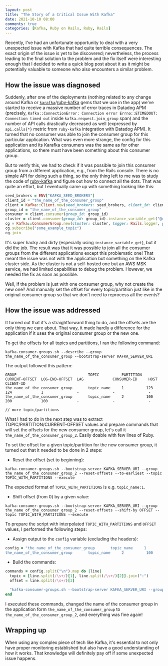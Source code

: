 ```yaml
---
layout: post
title: "The Story of a Critical Issue With Kafka"
date: 2021-10-10 08:00
comments: true
categories: [Kafka, Ruby on Rails, Ruby, Rails]
---
```


Recently, I've had an unfortunate opportunity to deal with a very unexpected issue with Kafka that had quite terrible consequences. The exact origin of the issue is yet to be discovered; nevertheless, the process leading to the final solution to the problem and the fix itself were interesting enough that I decided to write a quick blog post about it as it might be potentially valuable to someone who also encounters a similar problem.

<!--more-->

## How the issue was diagnosed

Suddenly, after one of the deployments (nothing related to any change around Kafka or [`karafka`](http://github.com/karafka/karafka)/[ruby-kafka](http://github.com/zendesk/ruby-kafka/) gems that we use in the app) we've started to receive a massive number of error traces in Datadog APM (precisely, `Kafka::ConnectionError: Connection error Errno::ETIMEDOUT: Connection timed out` inside `kafka.request.join_group` span) and the number of API calls drastically decreased as well (expressed by `api.calls{*}` metric from `ruby-kafka` integration with Datadog APM). It turned that no consumer was able to join the consumer group for this particular application. What was even more strange, the config for this application and its Karafka consumers was the same as for other applications, so there must have been something about this consumer group.

But to verify this, we had to check if it was possible to join this consumer group from a different application, e.g., from the Rails console. There is no simple API for doing such a thing, so the only thing left to me was to study the code of [ruby-kafka](http://github.com/zendesk/ruby-kafka/) and figure out how to connect all the dots. That was quite an effort, but I eventually came up with something looking like this:

``` rb
seed_brokers = ENV["KAFKA_SEED_BROKERS"]
client_id = "the_name_of_the_consumer_group"
client = Kafka::Client.new(seed_brokers: seed_brokers, client_id: client_id)
group_id = "the_name_of_the_consumer_group"
consumer = client.consumer(group_id: group_id)
cluster = client.consumer(group_id: group_id).instance_variable_get("@cluster")
cg = Kafka::ConsumerGroup.new(cluster: cluster, logger: Rails.logger, group_id: group_id, session_timeout: 10, rebalance_timeout: 10, retention_time: -1, instrumenter: instrumenter = Kafka::Instrumenter.new(client_id: client_id), assignment_strategy: nil)
cg.subscribe("some_example_topic")
cg.join
```

It's super hacky and dirty (especially using `instance_variable_get`), but it did the job. The result was that it was possible to join all the consumer groups from the different applications except this problematic one! That meant the issue was not with the application but something on the Kafka cluster side. As the cluster is not a self-hosted one but an AWS MSK service, we had limited capabilities to debug the problem. However, we needed the fix as soon as possible.

Well, if the problem is just with one consumer group, why not create the new one? And manually set the offset for every topic/partition just like in the original consumer group so that we don't need to reprocess all the events?

## How the issue was addressed

It turned out that it's a straightforward thing to do, and the offsets are the only thing we care about. That way, it made hardly a difference for the application if it uses the original consumer group or the new one.

To get the offsets for all topics and partitions, I ran the following command:

```
kafka-consumer-groups.sh --describe --group the_name_of_the_consumer_group --bootstrap-server KAFKA_SERVER_URI
```

The output followed this pattern:

```
GROUP                                TOPIC          PARTITION  CURRENT-OFFSET  LOG-END-OFFSET  LAG             CONSUMER-ID     HOST            CLIENT-ID
the_name_of_the_consumer_group       topic_name     1          123             124             1               -               -               -
the_name_of_the_consumer_group       topic_name     2          100             200             100             -               -               -

// more topic/partitions
```

What I had to do in the next step was to extract TOPIC/PARTITION/CURRENT-OFFSET values and prepare commands that will set the offsets for the new consumer group, let's call it `the_name_of_the_consumer_group_2`. Easily doable with few lines of Ruby.

To set the offset for a given topic/partition for the new consumer group, it turned out that it needed to be done in 2 steps:

-  Reset the offset (set to beginning):

```
kafka-consumer-groups.sh --bootstrap-server KAFKA_SERVER_URI --group the_name_of_the_consumer_group_2 --reset-offsets --to-earliest --topic TOPIC_WITH_PARTITIONS --execute
```

The expected format of `TOPIC_WITH_PARTITIONS` is e.g. `topic_name:1`.

- Shift offset (from 0) by a given value:

```
kafka-consumer-groups.sh --bootstrap-server KAFKA_SERVER_URI --group the_name_of_the_consumer_group_2 --reset-offsets --shift-by OFFSET --topic TOPIC_WITH_PARTITIONS --execute
```

To prepare the script with interpolated `TOPIC_WITH_PARTITIONS` and `OFFSET` values, I performed the following steps:

-  Assign output to the `config` variable (excluding the headers):


``` rb
config = "the_name_of_the_consumer_group       topic_name     1          123             124             1               -               -               -
the_name_of_the_consumer_group       topic_name     2          100             200             100             -               -               -"
```

- Build the commands:

``` rb
commands = config.split("\n").map do |line|
  topic = [line.split(/\s+/)[1], line.split(/\s+/)[2]].join(":")
  offset = line.split(/\s+/)[3]

  "kafka-consumer-groups.sh --bootstrap-server KAFKA_SERVER_URI --group the_name_of_the_consumer_group_2 --reset-offsets --to-earliest --topic #{topic} --execute ; kafka-consumer-groups.sh --bootstrap-server KAFKA_SERVER_URI --group the_name_of_the_consumer_group_2 --reset-offsets --shift-by #{offset} --topic #{topic} --execute"
end
```

I executed these commands, changed the name of the consumer group in the application form `the_name_of_the_consumer_group` to `the_name_of_the_consumer_group_2`, and everything was fine again!


## Wrapping up

When using any complex piece of tech like Kafka, it's essential to not only have proper monitoring established but also have a good understanding of how it works. That knowledge will definitely pay off if some unexpected issue happens.
